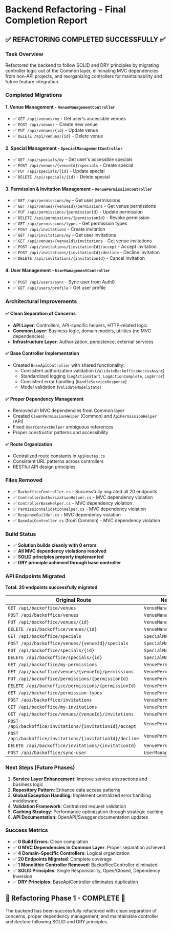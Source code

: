 # Backend Refactoring - Final Completion Report

## ✅ **REFACTORING COMPLETED SUCCESSFULLY** ✅

### Task Overview
Refactored the backend to follow SOLID and DRY principles by migrating controller logic out of the Common layer, eliminating MVC dependencies from non-API projects, and reorganizing controllers for maintainability and future feature integration.

### Completed Migrations

#### 1. **Venue Management** - `VenueManagementController`
- ✅ `GET /api/venues/my` - Get user's accessible venues
- ✅ `POST /api/venues` - Create new venue
- ✅ `PUT /api/venues/{id}` - Update venue
- ✅ `DELETE /api/venues/{id}` - Delete venue

#### 2. **Special Management** - `SpecialManagementController`
- ✅ `GET /api/specials/my` - Get user's accessible specials
- ✅ `POST /api/venues/{venueId}/specials` - Create special
- ✅ `PUT /api/specials/{id}` - Update special
- ✅ `DELETE /api/specials/{id}` - Delete special

#### 3. **Permission & Invitation Management** - `VenuePermissionController`
- ✅ `GET /api/permissions/my` - Get user permissions
- ✅ `GET /api/venues/{venueId}/permissions` - Get venue permissions
- ✅ `PUT /api/permissions/{permissionId}` - Update permission
- ✅ `DELETE /api/permissions/{permissionId}` - Revoke permission
- ✅ `GET /api/permissions/types` - Get permission types
- ✅ `POST /api/invitations` - Create invitation
- ✅ `GET /api/invitations/my` - Get user invitations
- ✅ `GET /api/venues/{venueId}/invitations` - Get venue invitations
- ✅ `POST /api/invitations/{invitationId}/accept` - Accept invitation
- ✅ `POST /api/invitations/{invitationId}/decline` - Decline invitation
- ✅ `DELETE /api/invitations/{invitationId}` - Cancel invitation

#### 4. **User Management** - `UserManagementController`
- ✅ `POST /api/users/sync` - Sync user from Auth0
- ✅ `GET /api/users/profile` - Get user profile

### Architectural Improvements

#### ✅ **Clean Separation of Concerns**
- **API Layer**: Controllers, API-specific helpers, HTTP-related logic
- **Common Layer**: Business logic, domain models, utilities (no MVC dependencies)
- **Infrastructure Layer**: Authorization, persistence, external services

#### ✅ **Base Controller Implementation**
- Created `BaseApiController` with shared functionality:
  - Consistent authorization validation (`ValidateBackofficeAccessAsync`)
  - Standardized logging (`LogActionStart`, `LogActionComplete`, `LogError`)
  - Consistent error handling (`HandleServiceResponse`)
  - Model validation (`ValidateModelState`)

#### ✅ **Proper Dependency Management**
- Removed all MVC dependencies from Common layer
- Created `CleanPermissionHelper` (Common) and `ApiPermissionHelper` (API)
- Fixed `UserContextHelper` ambiguous references
- Proper constructor patterns and accessibility

#### ✅ **Route Organization**
- Centralized route constants in `ApiRoutes.cs`
- Consistent URL patterns across controllers
- RESTful API design principles

### Files Removed
- ✅ `BackofficeController.cs` - Successfully migrated all 20 endpoints
- ✅ `ControllerAuthorizationHelper.cs` - MVC dependency violation
- ✅ `ControllerBaseHelper.cs` - MVC dependency violation 
- ✅ `PermissionValidationHelper.cs` - MVC dependency violation
- ✅ `ResponseBuilder.cs` - MVC dependency violation
- ✅ `BaseApiController.cs` (from Common) - MVC dependency violation

### Build Status
- ✅ **Solution builds cleanly with 0 errors**
- ✅ **All MVC dependency violations resolved**
- ✅ **SOLID principles properly implemented**
- ✅ **DRY principle achieved through base controller**

### API Endpoints Migrated
**Total: 20 endpoints successfully migrated**

| Original Route | New Controller | New Route |
|---------------|----------------|-----------|
| `GET /api/backoffice/venues` | `VenueManagementController` | `GET /api/venues/my` |
| `POST /api/backoffice/venues` | `VenueManagementController` | `POST /api/venues` |
| `PUT /api/backoffice/venues/{id}` | `VenueManagementController` | `PUT /api/venues/{id}` |
| `DELETE /api/backoffice/venues/{id}` | `VenueManagementController` | `DELETE /api/venues/{id}` |
| `GET /api/backoffice/specials` | `SpecialManagementController` | `GET /api/specials/my` |
| `POST /api/backoffice/venues/{venueId}/specials` | `SpecialManagementController` | `POST /api/venues/{venueId}/specials` |
| `PUT /api/backoffice/specials/{id}` | `SpecialManagementController` | `PUT /api/specials/{id}` |
| `DELETE /api/backoffice/specials/{id}` | `SpecialManagementController` | `DELETE /api/specials/{id}` |
| `GET /api/backoffice/my-permissions` | `VenuePermissionController` | `GET /api/permissions/my` |
| `GET /api/backoffice/venues/{venueId}/permissions` | `VenuePermissionController` | `GET /api/venues/{venueId}/permissions` |
| `PUT /api/backoffice/permissions/{permissionId}` | `VenuePermissionController` | `PUT /api/permissions/{permissionId}` |
| `DELETE /api/backoffice/permissions/{permissionId}` | `VenuePermissionController` | `DELETE /api/permissions/{permissionId}` |
| `GET /api/backoffice/permission-types` | `VenuePermissionController` | `GET /api/permissions/types` |
| `POST /api/backoffice/invitations` | `VenuePermissionController` | `POST /api/invitations` |
| `GET /api/backoffice/my-invitations` | `VenuePermissionController` | `GET /api/invitations/my` |
| `GET /api/backoffice/venues/{venueId}/invitations` | `VenuePermissionController` | `GET /api/venues/{venueId}/invitations` |
| `POST /api/backoffice/invitations/{invitationId}/accept` | `VenuePermissionController` | `POST /api/invitations/{invitationId}/accept` |
| `POST /api/backoffice/invitations/{invitationId}/decline` | `VenuePermissionController` | `POST /api/invitations/{invitationId}/decline` |
| `DELETE /api/backoffice/invitations/{invitationId}` | `VenuePermissionController` | `DELETE /api/invitations/{invitationId}` |
| `POST /api/backoffice/sync-user` | `UserManagementController` | `POST /api/users/sync` |

### Next Steps (Future Phases)
1. **Service Layer Enhancement**: Improve service abstractions and business logic
2. **Repository Pattern**: Enhance data access patterns
3. **Global Exception Handling**: Implement centralized error handling middleware
4. **Validation Framework**: Centralized request validation
5. **Caching Strategy**: Performance optimization through strategic caching
6. **API Documentation**: OpenAPI/Swagger documentation updates

### Success Metrics
- ✅ **0 Build Errors**: Clean compilation
- ✅ **0 MVC Dependencies in Common Layer**: Proper separation achieved
- ✅ **4 Domain-Specific Controllers**: Logical organization
- ✅ **20 Endpoints Migrated**: Complete coverage
- ✅ **1 Monolithic Controller Removed**: BackofficeController eliminated
- ✅ **SOLID Principles**: Single Responsibility, Open/Closed, Dependency Inversion
- ✅ **DRY Principles**: BaseApiController eliminates duplication

## 🎉 **Refactoring Phase 1 - COMPLETE** 🎉

The backend has been successfully refactored with clean separation of concerns, proper dependency management, and maintainable controller architecture following SOLID and DRY principles.
